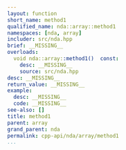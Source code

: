 ```yaml
---
layout: function
short_name: method1
qualified_name: nda::array::method1
namespaces: [nda, array]
includer: src/nda.hpp
brief: __MISSING__
overloads:
  void nda::array::method1()  const:
    desc: __MISSING__
    source: src/nda.hpp
desc: __MISSING__
return_value: __MISSING__
example:
  desc: __MISSING__
  code: __MISSING__
see-also: []
title: method1
parent: array
grand_parent: nda
permalink: cpp-api/nda/array/method1
...
```

